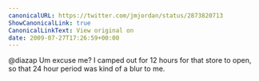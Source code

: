 ```yaml
---
canonicalURL: https://twitter.com/jmjordan/status/2873820713
ShowCanonicalLink: true
CanonicalLinkText: View original on
date: 2009-07-27T17:26:59+00:00
---
```

@diazap Um excuse me? I camped out for 12 hours for that store to open, so that 24 hour period was kind of a blur to me.